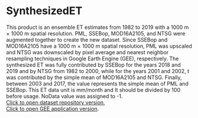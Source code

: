 # SynthesizedET
This product is an ensemble ET estimates from 1982 to 2019 with a 1000 m × 1000 m spatial resolution. PML, SSEBop, MOD16A2105, and NTSG were augmented together to create the new dataset. Since SSEBop and MOD16A2105 have a 1000 m × 1000 m spatial resolution, PML was upscaled and NTSG was downscaled by pixel average and nearest neighbor resampling techniques in Google Earth Engine (GEE), respectively. The synthesized ET was fully contributed by SSEBop for the years 2018 and 2019 and by NTSG from 1982 to 2000, while for the years 2001 and 2002, t was contributed by the simple mean of MOD16A2105 and NTSG. Finally, between 2003 and 2017, the value represents the simple mean of PML and SSEBop.
This ET data unit is mm/month and It should be divided by 100 before usage. NoData value was assigned to -1.
<br/><a href="https://doi.org/10.7910/DVN/ZGOUED">Click to open dataset repository version</a>,
<br/><a href="https://elnashar.users.earthengine.app/view/synthesizedet">Click to open GEE application version</a>.

